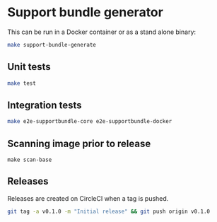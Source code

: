 # Support bundle generator

This can be run in a Docker container or as a stand alone binary:

```bash
make support-bundle-generate
```

## Unit tests

```bash
make test
```

## Integration tests

```bash
make e2e-supportbundle-core e2e-supportbundle-docker
```

## Scanning image prior to release

```
make scan-base
```

## Releases

Releases are created on CircleCI when a tag is pushed.

```bash
git tag -a v0.1.0 -m "Initial release" && git push origin v0.1.0
```
